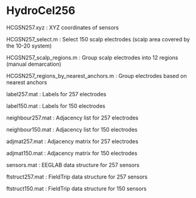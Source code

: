 # HydroCel256

HCGSN257.xyz : XYZ coordinates of sensors

HCGSN257_select.m : Select 150 scalp electrodes (scalp area covered by the 10-20 system)

HCGSN257_scalp_regions.m : Group scalp electrodes into 12 regions (manual demarcation)

HCGSN257_regions_by_nearest_anchors.m : Group electrodes based on nearest anchors



label257.mat : Labels for 257 electrodes

label150.mat : Labels for 150 electrodes

neighbour257.mat : Adjacency list for 257 electrodes

neighbour150.mat : Adjacency list for 150 electrodes

adjmat257.mat : Adjacency matrix for 257 electrodes

adjmat150.mat : Adjacency matrix for 150 electrodes

sensors.mat : EEGLAB data structure for 257 sensors

ftstruct257.mat : FieldTrip data structure for 257 sensors

ftstruct150.mat : FieldTrip data structure for 150 sensors

